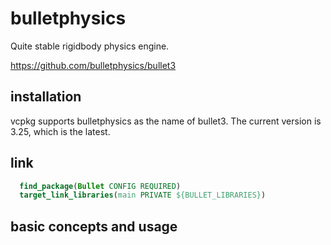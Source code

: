 # bulletphysics 

Quite stable rigidbody physics engine.

https://github.com/bulletphysics/bullet3


## installation 

vcpkg supports bulletphysics as the name of bullet3. 
The current version is 3.25, which is the latest.


## link 

```cmake
  find_package(Bullet CONFIG REQUIRED)
  target_link_libraries(main PRIVATE ${BULLET_LIBRARIES})
```

## basic concepts and usage






